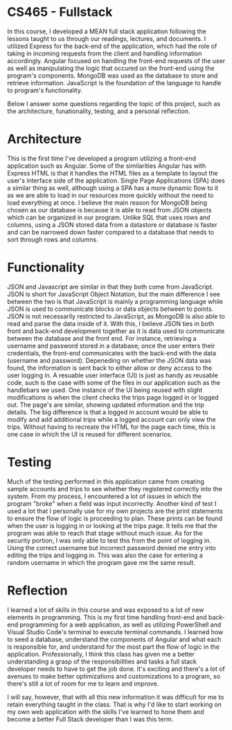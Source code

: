 # CS465 - Fullstack

In this course, I developed a MEAN full stack application following the lessons taught to us through our readings, lectures, and documents. I utilized Express for the back-end of the application, which had the role of taking in incoming requests from the client and handling information accordingly. Angular focused on handling the front-end requests of the user as well as manipulating the logic that occured on the front-end using the program's components. MongoDB was used as the database to store and retrieve information. JavaScript is the foundation of the language to handle to program's functionality. 

Below I answer some questions regarding the topic of this project, such as the architecture, funationality, testing, and a personal reflection.

# Architecture
This is the first time I've developed a program utilizing a front-end application such as Angular. Some of the similarities Angular has with Express HTML is that it handles the HTML files as a template to layout the user's interface side of the application. Single Page Applications (SPA) does a similar thing as well, although using a SPA has a more dynamic flow to it as we are able to load in our resources more quickly without the need to load everything at once. I believe the main reason for MongoDB being chosen as our database is because it is able to read from JSON objects which can be organized in our program. Unlike SQL that uses rows and columns, using a JSON stored data from a datastore or database is faster and can be narrowed down faster compared to a database that needs to sort through rows and columns.

# Functionality
JSON and Javascript are similar in that they both come from JavaScript. JSON is short for JavaScript Object Notation, but the main difference I see between the two is that JavaScript is mainly a programming language while JSON is used to communicate blocks or data objects between to points. JSON is not necessarily restricted to JavaScript, as MongoDB is also able to read and parse the data inside of it. With this, I believe JSON ties in both front and back-end development together as it is data used to communicate between the database and the front end. For instance, retrieving a username and password stored in a database; once the user enters their credentials, the front-end communicates with the back-end with the data (username and password). Depeneding on whether the JSON data was found, the information is sent back to either allow or deny access to the user logging in.
A resuable user interface (UI) is just as handy as reusable code, such is the case with some of the files in our application such as the handlebars we used. One instance of the UI being reused with slight modifications is when the client checks the trips page logged in or logged out. The page's are similar, showing updated information and the trip details. The big difference is that a logged in account would be able to modify and add additional trips while a logged account can only view the trips. Without having to recreate the HTML for the page each time, this is one case in which the UI is reused for different scenarios.

# Testing
Much of the testing performed in this application came from creating sample accounts and trips to see whether they registered correctly into the system. From my process, I encountered a lot of issues in which the program "broke" when a field was input incorrectly. Another kind of test I used a lot that I personally use for my own projects are the print statements to ensure the flow of logic is proceeding to plan. These prints can be found when the user is logging in or looking at the trips page. It tells me that the program was able to reach that stage without much issue. As for the security portion, I was only able to test this from the point of logging in. Using the correct username but incorrect password denied me entry into editing the trips and logging in. This was also the case for entering a random username in which the program gave me the same result.

# Reflection
I learned a lot of skills in this course and was exposed to a lot of new elements in programming. This is my first time handling front-end and back-end programming for a web application, as well as utilizing PowerShell and Visual Studio Code's terminal to execute terminal commands. I learned how to seed a database, understand the components of Angular and what each is responsible for, and understand for the most part the flow of logic in the application. Professionally, I think this class has given me a better understanding a grasp of the responsibilities and tasks a full stack developer needs to have to get the job done. It's exciting and there's a lot of avenues to make better optimizations and customizations to a program, so there's still a lot of room for me to learn and improve.

I will say, however, that with all this new information it was difficult for me to retain everything taught in the class. That is why I'd like to start working on my own web application with the skills I've learned to hone them and become a better Full Stack developer than I was this term.
